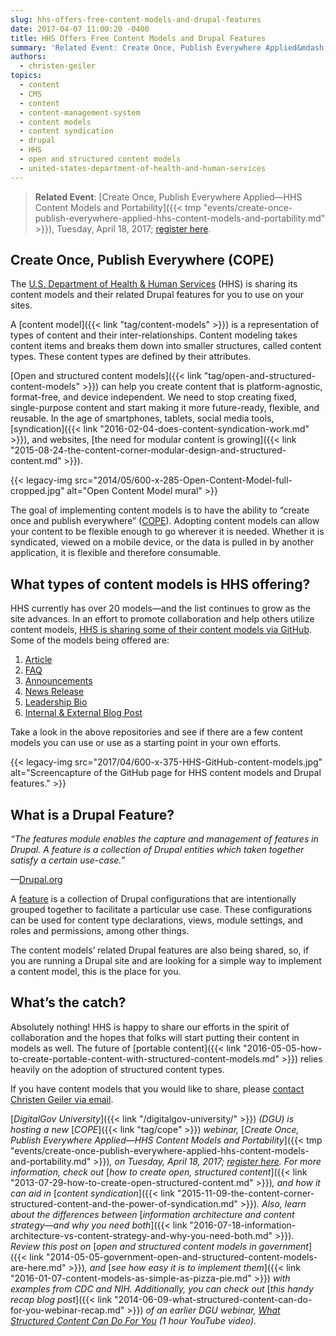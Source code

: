 ```yaml
---
slug: hhs-offers-free-content-models-and-drupal-features
date: 2017-04-07 11:00:20 -0400
title: HHS Offers Free Content Models and Drupal Features
summary: 'Related Event: Create Once, Publish Everywhere Applied&mdash;HHS Content Models and Portability, Tuesday, April 18, 2017; register here. Create Once, Publish Everywhere (COPE) The U.S. Department of Health & Human Services (HHS) is sharing its content models and their related Drupal features for you to use on your sites. A content model is a representation of types of content'
authors:
  - christen-geiler
topics:
  - content
  - CMS
  - content
  - content-management-system
  - content models
  - content syndication
  - drupal
  - HHS
  - open and structured content models
  - united-states-department-of-health-and-human-services
---
```


> **Related Event**: [Create Once, Publish Everywhere Applied—HHS Content Models and Portability]({{< tmp "events/create-once-publish-everywhere-applied-hhs-content-models-and-portability.md" >}}), Tuesday, April 18, 2017; [register here](https://attendee.gotowebinar.com/register/6221497867021325313).

## Create Once, Publish Everywhere (COPE)

The [U.S. Department of Health & Human Services](https://www.hhs.gov/) (HHS) is sharing its content models and their related Drupal features for you to use on your sites.

A [content model]({{< link "tag/content-models" >}}) is a representation of types of content and their inter-relationships. Content modeling takes content items and breaks them down into smaller structures, called content types. These content types are defined by their attributes.

[Open and structured content models]({{< link "tag/open-and-structured-content-models" >}}) can help you create content that is platform-agnostic, format-free, and device independent. We need to stop creating fixed, single-purpose content and start making it more future-ready, flexible, and reusable. In the age of smartphones, tablets, social media tools, [syndication]({{< link "2016-02-04-does-content-syndication-work.md" >}}), and websites, [the need for modular content is growing]({{< link "2015-08-24-the-content-corner-modular-design-and-structured-content.md" >}}).

{{< legacy-img src="2014/05/600-x-285-Open-Content-Model-full-cropped.jpg" alt="Open Content Model mural" >}}

The goal of implementing content models is to have the ability to “create once and publish everywhere” ([COPE](http://www.programmableweb.com/news/cope-create-once-publish-everywhere/2009/10/13)). Adopting content models can allow your content to be flexible enough to go wherever it is needed. Whether it is syndicated, viewed on a mobile device, or the data is pulled in by another application, it is flexible and therefore consumable.

## What types of content models is HHS offering?

HHS currently has over 20 models—and the list continues to grow as the site advances. In an effort to promote collaboration and help others utilize content models, [HHS is sharing some of their content models via GitHub](https://github.com/HHS). Some of the models being offered are:

  1. [Article](https://github.com/HHS/Structured-Content-Article)
  2. [FAQ](https://github.com/HHS/Structured-Content-FAQ)
  3. [Announcements](https://github.com/HHS/Structured-Content-Announcement)
  4. [News Release](https://github.com/HHS/Structured-Content-News-Release)
  5. [Leadership Bio](https://github.com/HHS/Structured-Content-Leadership-Bio)
  6. [Internal & External Blog Post](https://github.com/HHS/Structured-Content-Blog)

Take a look in the above repositories and see if there are a few content models you can use or use as a starting point in your own efforts.

{{< legacy-img src="2017/04/600-x-375-HHS-GitHub-content-models.jpg" alt="Screencapture of the GitHub page for HHS content models and Drupal features." >}}

## What is a Drupal Feature?

_“The features module enables the capture and management of features in Drupal. A feature is a collection of Drupal entities which taken together satisfy a certain use-case.”_
  
—[Drupal.org](http://drupal.org/project/features)

A [feature](https://www.drupal.org/project/features) is a collection of Drupal configurations that are intentionally grouped together to facilitate a particular use case. These configurations can be used for content type declarations, views, module settings, and roles and permissions, among other things.

The content models’ related Drupal features are also being shared, so, if you are running a Drupal site and are looking for a simple way to implement a content model, this is the place for you.

## What’s the catch?

Absolutely nothing! HHS is happy to share our efforts in the spirit of collaboration and the hopes that folks will start putting their content in models as well. The future of [portable content]({{< link "2016-05-05-how-to-create-portable-content-with-structured-content-models.md" >}}) relies heavily on the adoption of structured content types.

If you have content models that you would like to share, please [contact Christen Geiler via email](mailto:Christen.Geiler@hhs.gov).

[_DigitalGov University_]({{< link "/digitalgov-university/" >}}) _(DGU) is hosting a new_ [_COPE_]({{< link "tag/cope" >}}) _webinar,_ [_Create Once, Publish Everywhere Applied—HHS Content Models and Portability_]({{< tmp "events/create-once-publish-everywhere-applied-hhs-content-models-and-portability.md" >}})_, on Tuesday, April 18, 2017;_ [_register here_](https://attendee.gotowebinar.com/register/6221497867021325313)_._
_For more information, check out_ [_how to create open, structured content_]({{< link "2013-07-29-how-to-create-open-structured-content.md" >}})_, and how it can aid in_ [_content syndication_]({{< link "2015-11-09-the-content-corner-structured-content-and-the-power-of-syndication.md" >}})_. Also, learn about the differences between_ [_information architecture and content strategy—and why you need both_]({{< link "2016-07-18-information-architecture-vs-content-strategy-and-why-you-need-both.md" >}})_. Review this post on_ [_open and structured content models in government_]({{< link "2014-05-05-government-open-and-structured-content-models-are-here.md" >}})_, and_ [_see how easy it is to implement them_]({{< link "2016-01-07-content-models-as-simple-as-pizza-pie.md" >}}) _with examples from CDC and NIH._ _Additionally, you can check out_ [_this handy recap blog post_]({{< link "2014-06-09-what-structured-content-can-do-for-you-webinar-recap.md" >}}) _of an earlier DGU webinar,_ [_What Structured Content Can Do For You_](https://www.youtube.com/watch?v=kG25vyQ5Jps) _(1 hour YouTube video)._
